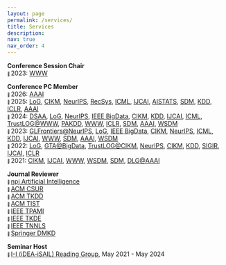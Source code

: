 ```yaml
---
layout: page
permalink: /services/
title: Services
description:
nav: true
nav_order: 4
---
```


**Conference Session Chair**\
<span style="font-size: 0.65em; vertical-align: middle;">🔻 </span> 2023: [WWW](https://www2023.thewebconf.org/)

**Conference PC Member**\
<span style="font-size: 0.65em; vertical-align: middle;">🔻 </span> 2026: [AAAI](https://aaai.org/conference/aaai/aaai-26/)\
<span style="font-size: 0.65em; vertical-align: middle;">🔻 </span> 2025: [LoG](https://logconference.org/), [CIKM](https://cikm2025.org/), [NeurIPS](https://neurips.cc/Conferences/2025), [RecSys](https://recsys.acm.org/recsys25/), [ICML](https://icml.cc/Conferences/2025), [IJCAI](https://2025.ijcai.org/), [AISTATS](https://aistats.org/aistats2025/index.html), [SDM](https://www.siam.org/conferences-events/siam-conferences/sdm25/), [KDD](https://kdd2025.kdd.org/), [ICLR](https://iclr.cc/Conferences/2025), [AAAI](https://aaai.org/conference/aaai/aaai-25/)\
<span style="font-size: 0.65em; vertical-align: middle;">🔻 </span> 2024: [DSAA](https://dsaa2024.dsaa.co/), [LoG](https://logconference.org/), [NeurIPS](https://neurips.cc/Conferences/2024), [IEEE BigData](https://www3.cs.stonybrook.edu/~ieeebigdata2024/), [CIKM](https://cikm2024.org/), [KDD](https://kdd2024.kdd.org/), [IJCAI](https://ijcai24.org/), [ICML](https://icml.cc/Conferences/2024), [TrustLOG@WWW](https://trustlogworkshop.github.io/), [PAKDD](https://pakdd2024.org/), [WWW](https://www2024.thewebconf.org/), [ICLR](https://iclr.cc/Conferences/2024), [SDM](https://www.siam.org/conferences/cm/conference/sdm24), [AAAI](https://aaai.org/aaai-conference/), [WSDM](https://www.wsdm-conference.org/2024/)\
<span style="font-size: 0.65em; vertical-align: middle;">🔻 </span> 2023: [GLFrontiers@NeurIPS](https://glfrontiers.github.io/), [LoG](https://logconference.org/), [IEEE BigData](http://bigdataieee.org/BigData2023/index.html), [CIKM](https://uobevents.eventsair.com/cikm2023/), [NeurIPS](https://nips.cc/Conferences/2023), [ICML](https://icml.cc/Conferences/2023), [KDD](https://kdd.org/kdd2023/), [IJCAI](https://ijcai-23.org/), [WWW](https://www2023.thewebconf.org/), [SDM](https://www.siam.org/conferences/cm/conference/sdm23), [AAAI](https://aaai.org/Conferences/AAAI-23/), [WSDM](https://www.wsdm-conference.org/2023/)\
<span style="font-size: 0.65em; vertical-align: middle;">🔻 </span> 2022: [LoG](https://logconference.org/), [GTA@BigData](https://gta3.hrl.com/), [TrustLOG@CIKM](https://trustlogworkshop.github.io/), [NeurIPS](https://neurips.cc/Conferences/2022), [CIKM](https://www.cikm2022.org/), [KDD](https://www.kdd.org/kdd2022), [SIGIR](https://sigir.org/sigir2022/), [IJCAI](https://ijcai-22.org/), [ICLR](https://iclr.cc/Conferences/2022)\
<span style="font-size: 0.65em; vertical-align: middle;">🔻 </span> 2021: [CIKM](https://www.cikm2021.org/), [IJCAI](https://ijcai-21.org/), [WWW](https://archives.iw3c2.org/www2021/), [WSDM](https://www.wsdm-conference.org/2021/), [SDM](https://www.siam.org/conferences/cm/conference/sdm21), [DLG@AAAI](https://deep-learning-graphs.bitbucket.io/dlg-aaai21/index.html)

**Journal Reviewer**\
<span style="font-size: 0.65em; vertical-align: middle;">🔻 </span> [npj Artificial Intelligence](https://www.nature.com/npjai/)\
<span style="font-size: 0.65em; vertical-align: middle;">🔻 </span> [ACM CSUR](https://dl.acm.org/journal/csur)\
<span style="font-size: 0.65em; vertical-align: middle;">🔻 </span> [ACM TKDD](https://dl.acm.org/journal/tkdd)\
<span style="font-size: 0.65em; vertical-align: middle;">🔻 </span> [ACM TIST](https://dl.acm.org/journal/tist)\
<span style="font-size: 0.65em; vertical-align: middle;">🔻 </span> [IEEE TPAMI](https://ieeexplore.ieee.org/xpl/RecentIssue.jsp?punumber=34)\
<span style="font-size: 0.65em; vertical-align: middle;">🔻 </span> [IEEE TKDE](https://ieeexplore.ieee.org/xpl/RecentIssue.jsp?punumber=69)\
<span style="font-size: 0.65em; vertical-align: middle;">🔻 </span> [IEEE TNNLS](https://ieeexplore.ieee.org/xpl/RecentIssue.jsp?punumber=5962385)\
<span style="font-size: 0.65em; vertical-align: middle;">🔻 </span> [Springer DMKD](https://www.springer.com/journal/10618/)

**Seminar Host**\
<span style="font-size: 0.65em; vertical-align: middle;">🔻 </span> [I-I (iDEA-iSAIL) Reading Group](https://github.com/isail-laboratory/iDEA-iSAIL-Reading-Group), May 2021 - May 2024
